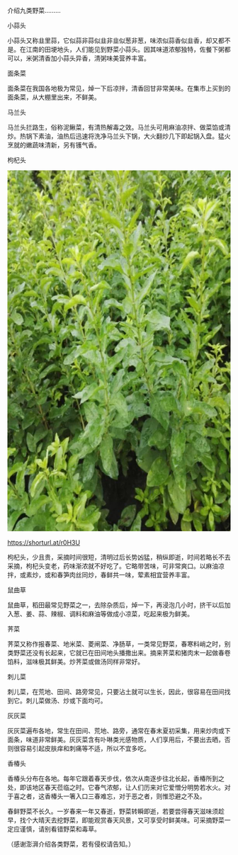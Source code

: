 介绍九类野菜.........


小蒜头

小蒜头又称韭里蒜，它似蒜非蒜似韭非韭似葱非葱，味浓似蒜香似韭香，却又都不是。在江南的田埂地头，人们能见到野菜小蒜头。因其味道浓郁独特，佐餐下粥都可以，米粥清香加小蒜头异香，清粥味美营养丰富。

面条菜

面条菜在我国各地极为常见，焯一下后凉拌，清香回甘非常美味。在集市上买到的面条菜，从大棚里出来，不鲜美。

马兰头

马兰头拦路生，俗称泥鳅菜，有清热解毒之效。马兰头可用麻油凉拌、做菜馅或清炒。热锅下素油，油热后迅速将洗净马兰头下锅，大火翻炒几下即起锅入盘。猛火烹就的嫩蔬味清新，另有镬气香。

枸杞头

![介绍九类野菜](https://github.com/ywangnccu/ywang/blob/main/images/WolfberryVegetable.jpg)

https://shorturl.at/r0H3U

枸杞头，少且贵，采摘时间很短，清明过后长势凶猛，稍纵即逝，时间若略长不去采摘，枸杞头变老，药味渐浓就不好吃了。它略带苦味，可非常爽口。以麻油凉拌，或素炒，或和春笋肉丝同炒，春鲜共一味，荤素相宜营养丰富。

鼠曲草

鼠曲草，稻田最常见野菜之一，去除杂质后，焯一下，再浸泡几小时，挤干以后加入葱、姜、蒜、辣椒、调料和麻油等做成小凉菜，吃起来极为鲜美。

荠菜

荠菜又称作报春菜、地米菜、菱闸菜、净肠草，一类常见野菜，春寒料峭之时，别类野菜还没有长起来，它就已在田间地头播撒出来。摘来荠菜和猪肉末一起做春卷馅料，滋味极其鲜美。炒荠菜或做汤同样非常好。

刺儿菜

刺儿菜，在荒地、田间、路旁常见，只要沾土就可以生长，因此，很容易在田间找到它。刺儿菜做汤、炒或下面均可。

灰灰菜

灰灰菜遍布各地，常生在田间、荒地、路旁，通常在春末夏初采集，用来炒肉或下面条，味道非常鲜美。灰灰菜含有卟啉类光感物质，人们享用后，不要出去晒，否则很容易引起皮肤痒和刺痛等不适，所以不宜多吃。

香椿头

香椿头分布在各地。每年它跟着春天步伐，依次从南逐步往北长起，香椿所到之处，即该地区春天莅临之时。它春气浓郁，让人们历来对它爱憎分明势若水火。对于喜之者，这香椿头一箸入口三春难忘，对于恶之者，则惟恐避之不及。

春鲜野菜不长久。一岁春来一年又春逝，野菜转瞬即逝，若要尝得春天滋味须趁早，找个大晴天去挖野菜，即能观赏春天风景，又可享受时鲜美味。可采摘野菜一定应谨慎，请别看错野菜和毒草。
    

（感谢澎湃介绍各类野菜，若有侵权请告知。）
